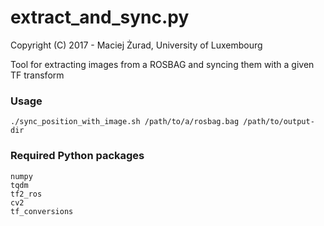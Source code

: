 # extract_and_sync.py
Copyright (C) 2017 - Maciej Żurad, University of Luxembourg

Tool for extracting images from a ROSBAG and syncing them with a given TF transform

### Usage

```
./sync_position_with_image.sh /path/to/a/rosbag.bag /path/to/output-dir
```

### Required Python packages

```
numpy
tqdm
tf2_ros
cv2
tf_conversions
```
